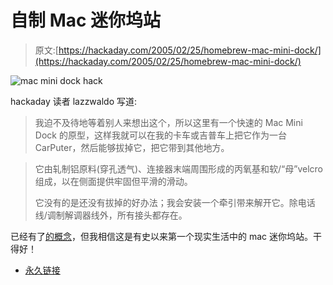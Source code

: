 # 自制 Mac 迷你坞站

> 原文:[https://hackaday.com/2005/02/25/homebrew-mac-mini-dock/](https://hackaday.com/2005/02/25/homebrew-mac-mini-dock/)

![mac mini dock hack](img/e04f8736e7a6bf40c9da519f5c987ce2.png)

hackaday 读者 lazzwaldo 写道:

> 我迫不及待地等着别人来想出这个，所以这里有一个快速的 Mac Mini Dock 的原型，这样我就可以在我的卡车或吉普车上把它作为一台 CarPuter，然后能够拔掉它，把它带到其他地方。

> 它由轧制铝原料(穿孔透气)、连接器末端周围形成的丙氧基和软/“母”velcro 组成，以在侧面提供牢固但平滑的滑动。
> 
> 它没有的是还没有拔掉的好办法；我会安装一个牵引带来解开它。除电话线/调制解调器线外，所有接头都存在。

已经有了[的概念](http://apple.weblogsinc.com/entry/1234000407031997/)，但我相信这是有史以来第一个现实生活中的 mac 迷你坞站。干得好！

*   [永久链接](http://homepage.mac.com/lazzwaldo/PhotoAlbum2.html)